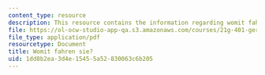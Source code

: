 ```yaml
---
content_type: resource
description: This resource contains the information regarding womit fahren sie?.
file: https://ol-ocw-studio-app-qa.s3.amazonaws.com/courses/21g-401-german-i-fall-2008/1dd8b2ea3d4e15455a52830063c6b205_MIT21G_401F08_womi.pdf
file_type: application/pdf
resourcetype: Document
title: Womit fahren sie?
uid: 1dd8b2ea-3d4e-1545-5a52-830063c6b205
---
```

